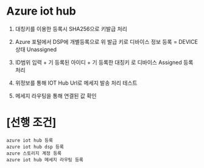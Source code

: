# Azure iot hub

1. 대칭키를 이용한 등록시 SHA256으로 키발급 처리

2. Azure 포털에서 DSP에 개별등록으로 위 발급 키로 디바이스 정보 등록 = DEVICE 상태 Unassigned 

3. ID범위 입력 + 기 등록된 아이디 + 기 등록한 대칭키 로 디바이스 Assigned 등록 처리

4. 위정보를 통해 IOT Hub Url로 메세지 발송 처리 테스트

5. 메세지 라우팅을 통해 연결된 값 확인

# [선행 조건]
```
azure iot hub 등록
azure iot hub dsp 등록
azure 스토리지 계정 등록
azure iot hub 메세지 라우팅 등록
```


